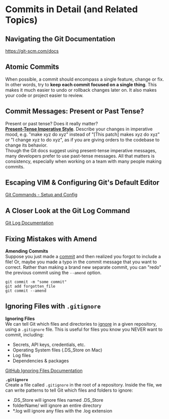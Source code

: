# Commits in Detail (and Related Topics)

## Navigating the Git Documentation

https://git-scm.com/docs

## Atomic Commits

When possible, a commit should encompass a single feature, change or fix. In other words, try to <strong>keep each commit focused on a single thing</strong>. This makes it much easier to undo or rollback changes later on. It also makes your code or project easier to review.

## Commit Messages: Present or Past Tense?

Present or past tense? Does it really matter?<br />
<strong><a href="https://medium.com/@corrodedlotus/which-tense-should-be-used-on-a-git-commit-message-121cb641134b">Present-Tense Imperative Style</a></strong>. Describe your changes in imperative mood, e.g. "make xyz do xyz" instead of "[This patch] makes xyz do xyz" or "I change xyz to do xyz", as if you are giving orders to the codebase to change its behavior.<br />
Though the Git docs suggest using present-tense imperative messages, many developers prefer to use past-tense messages. All that matters is consistency, especially when working on a team with many people making commits.

## Escaping VIM & Configuring Git's Default Editor

<a href="https://git-scm.com/book/en/v2/Appendix-C%3A-Git-Commands-Setup-and-Config">Git Commands - Setup and Config</a>

## A Closer Look at the Git Log Command

<a href="https://git-scm.com/docs/git-log">Git Log Documentation</a>

## Fixing Mistakes with Amend

<strong>Amending Commits</strong><br />
Suppose you just made a <a href="https://git-scm.com/docs/git-commit">commit</a> and then realized you forgot to include a file! Or, maybe you made a typo in the commit message that you want to correct. Rather than making a brand new separate commit, you can "redo" the previous commit using the `--amend` option.

```
git commit -m "some commit"
git add forgotten_file
git commit --amend
```

## Ignoring Files with `.gitignore`

<strong>Ignoring Files</strong><br />
We can tell Git which files and directories to <a href="https://git-scm.com/docs/gitignore">ignore</a> in a given repository, using a `.gitignore` file. This is useful for files you know you NEVER want to commit, including:<br />

<ul>
  <li>Secrets, API keys, credentials, etc.</li>
  <li>Operating System files (.DS_Store on Mac)</li>
  <li>Log files</li>
  <li>Dependencies & packages</li>
</ul>

<a href="https://docs.github.com/en/get-started/getting-started-with-git/ignoring-files">GitHub Ignoring Files Documentation</a><br />

<strong>`.gitignore`</strong><br />
Create a file called `.gitignore` in the root of a repository. Inside the file, we can write patterns to tell Git which files and folders to ignore:<br />

<ul>
  <li>.DS_Store will ignore files named .DS_Store</li>
  <li>folderName/ will ignore an entire directory</li>
  <li>*.log will ignore any files with the .log extension</li>
</ul>
